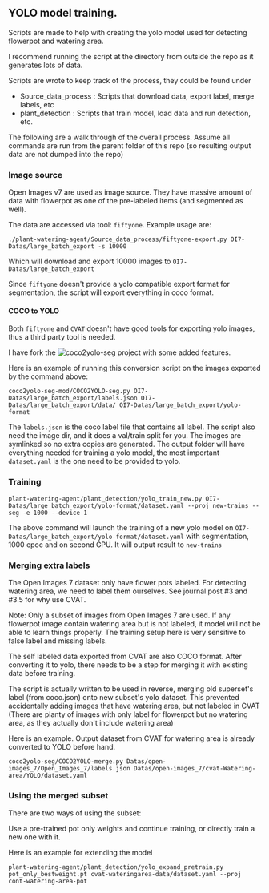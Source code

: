 

## YOLO model training.

Scripts are made to help with creating the yolo model used for detecting flowerpot and watering area.

I recommend running the script at the directory from outside the repo as it generates lots of data.

Scripts are wrote to keep track of the process, they could be found under 

- Source_data_process : Scripts that download data, export label, merge labels, etc
- plant_detection : Scripts that train model, load data and run detection, etc.

The following are a walk through of the overall process. Assume all commands are run from the parent folder of this repo (so resulting output data are not dumped into the repo)

### Image source

Open Images v7 are used as image source. They have massive amount of data with flowerpot as one of the pre-labeled items (and segmented as well).

The data are accessed via tool: `fiftyone`. Example usage are: 

```
./plant-watering-agent/Source_data_process/fiftyone-export.py OI7-Datas/large_batch_export -s 10000
```

Which will download and export 10000 images to `OI7-Datas/large_batch_export`

Since `fiftyone` doesn't provide a yolo compatible export format for segmentation, the script will export everything in coco format. 

#### COCO to YOLO

Both `fiftyone` and `CVAT` doesn't have good tools for exporting yolo images, thus a third party tool is needed.

I have fork the ![coco2yolo-seg](https://github.com/Gray-Stone/coco2yolo-seg-mod.git) project with some added features.

Here is an example of running this conversion script on the images exported by the command above:
```
coco2yolo-seg-mod/COCO2YOLO-seg.py OI7-Datas/large_batch_export/labels.json OI7-Datas/large_batch_export/data/ OI7-Datas/large_batch_export/yolo-format
```

The `labels.json` is the coco label file that contains all label. The script also need the image dir, and it does a val/train split for you. The images are symlinked so no extra copies are generated. The output folder will have everything needed for training a yolo model, the most important `dataset.yaml` is the one need to be provided to yolo.

### Training

```
plant-watering-agent/plant_detection/yolo_train_new.py OI7-Datas/large_batch_export/yolo-format/dataset.yaml --proj new-trains --seg -e 1000 --device 1 
```

The above command will launch the training of a new yolo model on `OI7-Datas/large_batch_export/yolo-format/dataset.yaml` with segmentation, 1000 epoc and on second GPU. It will output result to `new-trains` 

### Merging extra labels

The Open Images 7 dataset only have flower pots labeled. For detecting watering area, we need to label them ourselves. See journal post #3 and #3.5 for why use CVAT.

Note: Only a subset of images from Open Images 7 are used. If any flowerpot image contain watering area but is not labeled, it model will not be able to learn things properly. The training setup here is very sensitive to false label and missing labels.

The self labeled data exported from CVAT are also COCO format. After converting it to yolo, there needs to be a step for merging it with existing data before training.

The script is actually written to be used in reverse, merging old superset's label (from coco.json) onto new subset's yolo dataset. This prevented accidentally adding images that have watering area, but not labeled in CVAT (There are planty of images with only label for flowerpot but no watering area, as they actually don't include watering area)

Here is an example. Output dataset from CVAT for watering area is already converted to YOLO before hand.
```
coco2yolo-seg/COCO2YOLO-merge.py Datas/open-images_7/Open_Images_7/labels.json Datas/open-images_7/cvat-Watering-area/YOLO/dataset.yaml
```

### Using the merged subset

There are two ways of using the subset: 

Use a pre-trained pot only weights and continue training, or directly train a new one with it.

Here is an example for extending the model 
```
plant-watering-agent/plant_detection/yolo_expand_pretrain.py pot_only_bestweight.pt cvat-wateringarea-data/dataset.yaml --proj cont-watering-area-pot
```

